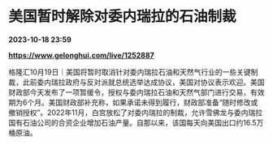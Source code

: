 # 美国暂时解除对委内瑞拉的石油制裁

**2023-10-18 23:59**

**https://www.gelonghui.com/live/1252887**

格隆汇10月19日｜美国将暂时取消针对委内瑞拉石油和天然气行业的一些关键制裁，此前委内瑞拉政府与反对派就总统选举达成协议，美国对协议表示欢迎。美国财政部今天发布了一项暂缓令，授权与委内瑞拉石油和天然气部门进行交易，有效期为6个月。美国财政部补充称，如果承诺未得到履行，财政部准备“随时修改或撤销授权”。2022年11月，白宫放松了对委内瑞拉的制裁，允许雪佛龙与委内瑞拉国有石油公司的合资企业增加石油产量。自那以来，该国每天向美国出口约16.5万桶原油。